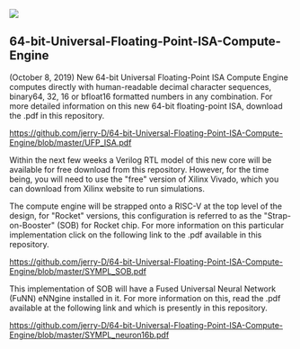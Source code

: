 ![](https://github.com/jerry-D/64-bit-Universal-Floating-Point-ISA-Compute-Engine/blob/master/SYMPL_logo_med.png)
## 64-bit-Universal-Floating-Point-ISA-Compute-Engine
(October 8, 2019) New 64-bit Universal Floating-Point ISA Compute Engine computes directly with human-readable decimal character sequences, binary64, 32, 16 or bfloat16 formatted numbers in any combination.  For more detailed information on this new 64-bit floating-point ISA, download the .pdf in this repository.

https://github.com/jerry-D/64-bit-Universal-Floating-Point-ISA-Compute-Engine/blob/master/UFP_ISA.pdf

Within the next few weeks a Verilog RTL model of this new core will be available for free download from this repository.  However, for the time being, you will need to use the "free" version of Xilinx Vivado, which you can download from Xilinx website to run simulations.

The compute engine will be strapped onto a RISC-V at the top level of the design, for "Rocket" versions, this configuration is referred to as the "Strap-on-Booster" (SOB) for Rocket chip.  For more information on this particular implementation click on the following link to the .pdf available in this repository.  

https://github.com/jerry-D/64-bit-Universal-Floating-Point-ISA-Compute-Engine/blob/master/SYMPL_SOB.pdf

This implementation of SOB will have a Fused Universal Neural Network (FuNN) eNNgine installed in it.  For more information on this, read the .pdf available at the following link and which is presently in this repository.

https://github.com/jerry-D/64-bit-Universal-Floating-Point-ISA-Compute-Engine/blob/master/SYMPL_neuron16b.pdf


